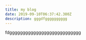 ```yaml
---
title: my blog
date: 2019-09-10T06:37:42.380Z
description: gggdfgggggggggg
---
```

fdggggggggggggggggggggggggggg

